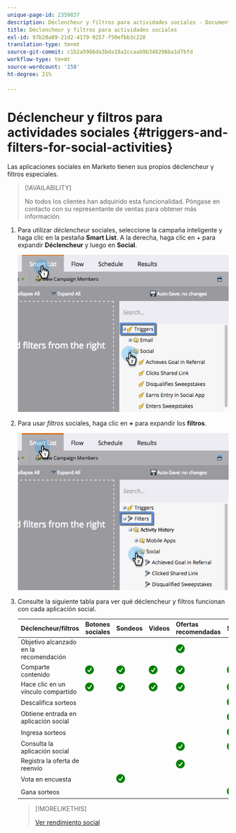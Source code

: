 ```yaml
---
unique-page-id: 2359837
description: Déclencheur y filtros para actividades sociales - Documentos de Marketo - Documentación del producto
title: Déclencheur y filtros para actividades sociales
exl-id: 97b28a89-21d2-4179-9257-f50efbb3c228
translation-type: tm+mt
source-git-commit: c1b2a5966da3bda18a2ccaab9b348296ba1d7bfd
workflow-type: tm+mt
source-wordcount: '158'
ht-degree: 21%

---
```


# Déclencheur y filtros para actividades sociales {#triggers-and-filters-for-social-activities}

Las aplicaciones sociales en Marketo tienen sus propios déclencheur y filtros especiales.

>[!AVAILABILITY]
>
>No todos los clientes han adquirido esta funcionalidad. Póngase en contacto con su representante de ventas para obtener más información.

1. Para utilizar _déclencheur_ sociales, seleccione la campaña inteligente y haga clic en la pestaña **Smart List**. A la derecha, haga clic en + para expandir **Déclencheur** y luego en **Social**.

   ![](assets/image2015-4-23-11-22-39.png)

1. Para usar _filtros_ sociales, haga clic en **+** para expandir los **filtros**.

   ![](assets/two-282-29.png)

1. Consulte la siguiente tabla para ver qué déclencheur y filtros funcionan con cada aplicación social.

   | Déclencheur/filtros | Botones sociales | Sondeos | Videos | Ofertas recomendadas | Sorteos |
   |---|---|---|---|---|---|
   | Objetivo alcanzado en la recomendación |  |  |  | ![(visto)](assets/check.png) |  |
   | Comparte contenido | ![(visto)](assets/check.png) | ![(visto)](assets/check.png) | ![(visto)](assets/check.png) | ![(visto)](assets/check.png) | ![(visto)](assets/check.png) |
   | Hace clic en un vínculo compartido | ![(visto)](assets/check.png) | ![(visto)](assets/check.png) | ![(visto)](assets/check.png) | ![(visto)](assets/check.png) | ![(visto)](assets/check.png) |
   | Descalifica sorteos |  |  |  |  | ![(visto)](assets/check.png) |
   | Obtiene entrada en aplicación social |  |  |  |  | ![(visto)](assets/check.png) |
   | Ingresa sorteos |  |  |  |  | ![(visto)](assets/check.png) |
   | Consulta la aplicación social |  |  |  | ![(visto)](assets/check.png) | ![(visto)](assets/check.png) |
   | Registra la oferta de reenvío |  |  |  | ![(visto)](assets/check.png) |  |
   | Vota en encuesta |  | ![(visto)](assets/check.png) |  |  |  |
   | Gana sorteos |  |  |  |  | ![(visto)](assets/check.png) |

   >[!MORELIKETHIS]
   >
   >[Ver rendimiento social](/help/marketo/product-docs/demand-generation/social/social-functions/view-social-performance.md)
